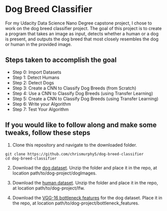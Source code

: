 # Dog Breed Classifier

For my Udacity Data Science Nano Degree capstone project, I chose to work on the dog breed classifier project. The goal of this project is to create a 
program that takes an image as input, detects whether a human or a dog is present, and outputs the dog breed that most closely resembles the dog or human
in the provided image. 

## Steps taken to accomplish the goal
* Step 0: Import Datasets
* Step 1: Detect Humans
* Step 2: Detect Dogs
* Step 3: Create a CNN to Classify Dog Breeds (from Scratch)
* Step 4: Use a CNN to Classify Dog Breeds (using Transfer Learning)
* Step 5: Create a CNN to Classify Dog Breeds (using Transfer Learning)
* Step 6: Write your Algorithm
* Step 7: Test Your Algorithm

## If you would like to follow along and make some tweaks, follow these steps
1. Clone this repository and navigate to the downloaded folder.
```
git clone https://github.com/chrismurphy5/dog-breed-classifier
cd dog-breed-classifier
```
2. Download the [dog dataset](https://s3-us-west-1.amazonaws.com/udacity-aind/dog-project/dogImages.zip). Unzip the folder and place it in the repo, at location path/to/dog-project/dogImages.

3. Download the [human dataset](https://s3-us-west-1.amazonaws.com/udacity-aind/dog-project/lfw.zip). Unzip the folder and place it in the repo, at location path/to/dog-project/lfw.

4. Download the [VGG-16 bottleneck features](https://s3-us-west-1.amazonaws.com/udacity-aind/dog-project/DogVGG16Data.npz) for the dog dataset. Place it in the repo, at location path/to/dog-project/bottleneck_features.

